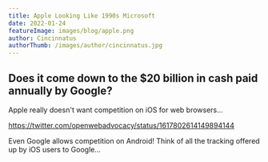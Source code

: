 ```yaml
---
title: Apple Looking Like 1990s Microsoft
date: 2022-01-24
featureImage: images/blog/apple.png
author: Cincinnatus
authorThumb: /images/author/cincinnatus.jpg
---
```


## Does it come down to the $20 billion in cash paid annually by Google?

Apple really doesn't want competition on iOS for web browsers...

https://twitter.com/openwebadvocacy/status/1617802614149894144

Even Google allows competition on Android! Think of all the tracking offered up by iOS users to Google...